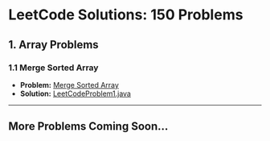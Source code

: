 # LeetCode Solutions: 150 Problems

## 1. Array Problems

### 1.1 Merge Sorted Array  
- **Problem:** [Merge Sorted Array](https://leetcode.com/problems/merge-sorted-array/?envType=study-plan-v2&envId=top-interview-150)  
- **Solution:** [LeetCodeProblem1.java](https://github.com/RathorChanchal1/personalGitProjects/blob/main/LeetCodeProblem1.java)  

---
  
## More Problems Coming Soon...
